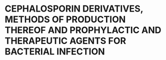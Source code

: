 # CEPHALOSPORIN DERIVATIVES, METHODS OF PRODUCTION THEREOF AND PROPHYLACTIC AND THERAPEUTIC AGENTS FOR BACTERIAL INFECTION